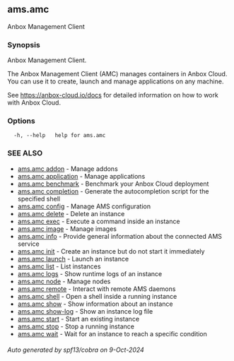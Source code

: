 ## ams.amc

Anbox Management Client

### Synopsis

Anbox Management Client.

The Anbox Management Client (AMC) manages containers in Anbox Cloud.
You can use it to create, launch and manage applications on any machine.

See https://anbox-cloud.io/docs for detailed information on how to work
with Anbox Cloud.

### Options

```
  -h, --help   help for ams.amc
```

### SEE ALSO

* [ams.amc addon](ams.amc_addon.md)	 - Manage addons
* [ams.amc application](ams.amc_application.md)	 - Manage applications
* [ams.amc benchmark](ams.amc_benchmark.md)	 - Benchmark your Anbox Cloud deployment
* [ams.amc completion](ams.amc_completion.md)	 - Generate the autocompletion script for the specified shell
* [ams.amc config](ams.amc_config.md)	 - Manage AMS configuration
* [ams.amc delete](ams.amc_delete.md)	 - Delete an instance
* [ams.amc exec](ams.amc_exec.md)	 - Execute a command inside an instance
* [ams.amc image](ams.amc_image.md)	 - Manage images
* [ams.amc info](ams.amc_info.md)	 - Provide general information about the connected AMS service
* [ams.amc init](ams.amc_init.md)	 - Create an instance but do not start it immediately
* [ams.amc launch](ams.amc_launch.md)	 - Launch an instance
* [ams.amc list](ams.amc_list.md)	 - List instances
* [ams.amc logs](ams.amc_logs.md)	 - Show runtime logs of an instance
* [ams.amc node](ams.amc_node.md)	 - Manage nodes
* [ams.amc remote](ams.amc_remote.md)	 - Interact with remote AMS daemons
* [ams.amc shell](ams.amc_shell.md)	 - Open a shell inside a running instance
* [ams.amc show](ams.amc_show.md)	 - Show information about an instance
* [ams.amc show-log](ams.amc_show-log.md)	 - Show an instance log file
* [ams.amc start](ams.amc_start.md)	 - Start an existing instance
* [ams.amc stop](ams.amc_stop.md)	 - Stop a running instance
* [ams.amc wait](ams.amc_wait.md)	 - Wait for an instance to reach a specific condition

###### Auto generated by spf13/cobra on 9-Oct-2024
